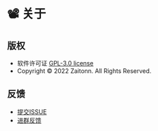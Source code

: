 
# 📽 关于

## 版权

- 软件许可证 [GPL-3.0 license](https://www.gnu.org/licenses/gpl-3.0.zh-cn.html)
- Copyright © 2022 Zaitonn. All Rights Reserved.

## 反馈

- [提交ISSUE](https://github.com/Zaitonn/Serein/issues/new)
- [进群反馈](https://jq.qq.com/?_wv=1027&amp;k=XNZqPSPv)
